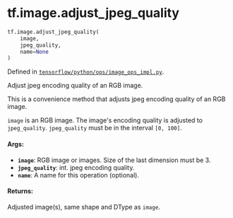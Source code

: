 <div itemscope itemtype="http://developers.google.com/ReferenceObject">
<meta itemprop="name" content="tf.image.adjust_jpeg_quality" />
<meta itemprop="path" content="Stable" />
</div>

# tf.image.adjust_jpeg_quality

``` python
tf.image.adjust_jpeg_quality(
    image,
    jpeg_quality,
    name=None
)
```



Defined in [`tensorflow/python/ops/image_ops_impl.py`](/code/stable/tensorflow/python/ops/image_ops_impl.py).

Adjust jpeg encoding quality of an RGB image.

This is a convenience method that adjusts jpeg encoding quality of an
RGB image.

`image` is an RGB image.  The image's encoding quality is adjusted
to `jpeg_quality`.
`jpeg_quality` must be in the interval `[0, 100]`.

#### Args:

* <b>`image`</b>: RGB image or images. Size of the last dimension must be 3.
* <b>`jpeg_quality`</b>: int.  jpeg encoding quality.
* <b>`name`</b>: A name for this operation (optional).


#### Returns:

Adjusted image(s), same shape and DType as `image`.